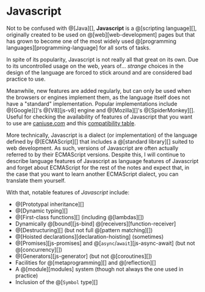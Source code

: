 # Javascript

Not to be confused with @[Java][], __Javascript__ is a @[scripting language][], originally
created to be used on @[web][web-development] pages but that has grown to become one of
the most widely used @[programming languages][programming-language] for all sorts of
tasks.

In spite of its popularity, Javascript is not really all that great on its own. Due to
its uncontrolled usage on the web, years of... *strange* choices in the design of the
language are forced to stick around and are considered bad practice to use.

Meanwhile, new features are added regularly, but can only be used when the browsers
or engines implement them, as the language itself does not have a "standard" implementation.
Popular implementations include @[Google][]'s @[V8][js-v8] engine and @[Mozilla][]'s
@[SpiderMonkey][]. Useful for checking the availability of features of Javascript that
you want to use are [caniuse.com][] and this [compatibility table][].

[caniuse.com]: https://caniuse.com/
[compatibility table]: https://kangax.github.io/compat-table/es6/

More technically, Javascript is a dialect (or implementation) of the language defined
by @[ECMAScript][] that includes a @[standard library][] suited to web development. As
such, versions of Javascript are often actually referred to by their ECMAScript versions.
Despite this, I will continue to describe language features of Javascript as language
features of Javascript and forget about ECMAScript for the rest of the notes and expect
that, in the case that you want to learn another ECMAScript dialect, you can translate
them yourself.

With that, notable features of *Javascript* include:
*   @[Prototypal inheritance][]
*   @[Dynamic typing][]
*   @[First-class functions][] (including @[lambdas][])
*   Dynamically @[bound][js-bind] @[receivers][function-receiver]
*   @[Destructuring][] (but not full @[pattern matching][])
*   @[Hoisted declarations][declaration-hoisting] (sometimes)
*   @[Promises][js-promises] and @[`async`/`await`][js-async-await] (but not @[concurrency][])
*   @[Generators][js-generator] (but not @[coroutines][])
*   Facilities for @[metaprogramming][] and @[reflection][]
*   A @[module][modules] system (though not always the one used in practice)
*   Inclusion of the @[`Symbol` type][]

